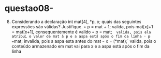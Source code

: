 # questao08-
8.	Considerando a declaração
  int mat[4], *p, x;
quais das seguintes expressões são válidas? Justifique. 
◦ p = mat + 1; valida, pois mat[x]+1 = mat[x+1], consequentemente é valido
◦ p = mat;`  valida, pois ela atribui o valor de mat à p e a aspa está após o fim da linha
◦ p =`mat; invalida, pois a aspa esta antes do mat
◦ x = (*mat);` valida, pois o conteúdo armazenado em mat vai para x e a aspa está após o fim da linha
